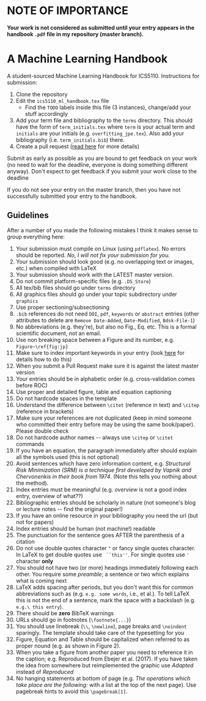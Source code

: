 # NOTE OF IMPORTANCE

**Your work is not considered as submitted until your entry appears in the handbook `.pdf` file in my repository (master branch).**

# A Machine Learning Handbook

A student-sourced Machine Learning Handbook for ICS5110.  Instructions for submission:

1. Clone the repository
2. Edit the `ics5110_ml_handbook.tex` file
   * Find the `TODO` labels inside this file (3 instances), change/add your stuff accordingly
3. Add your term file and bibliography to the `terms` directory.  This should have 
the form of `term_initials.tex` where `term` is your actual term and 
`initials` are your initials (e.g. `overfitting_jpe.tex`).  Also add your
bibliography (i.e. `term_initials.bib`) there.
4. Create a pull request ([read here](https://help.github.com/articles/creating-a-pull-request/) for more details)

Submit as early as possible as you are bound to get feedback on your work (no need to wait for the deadline, everyone is doing something different anyway).  Don't expect to get feedback if you submit your work close to the deadline

If you do not see your entry on the master branch, then you have not successfully submitted your entry to the handbook.

## Guidelines

After a number of you made the following mistakes I think it makes sense to group everything here:

1.  Your submission must compile on Linux (using `pdflatex`).  No errors should be reported.  *No, I will not fix your submission for you.*
1.  Your submission should look good (e.g. no overlapping text or images, etc.) when compiled with LaTeX
1.  Your submission should work with the LATEST master version.
1.  Do not commit platform-specific files (e.g. `.DS_Store`)
1.  All tex/bib files should go under `terms` directory
1.  All graphics files should go under your topic subdirectory under `graphics`
1.  Use proper sectioning/subsectioning
1.  `.bib` references do not need `DOI`, `pdf`, `keywords` or `abstract` entries (other attributes to delete are `Remove Date-Added`, `Date-Modified`, `Bdsk-File-1`)
1.  No abbreviations (e.g. they're), but also no Fig., Eq. etc.  This is a formal scientific document, not an email.
1.  Use non breaking space between a Figure and its number, e.g. `Figure~\ref{fig:jp}`
1.  Make sure to index important keywords in your entry (look [here](https://en.wikibooks.org/wiki/LaTeX/Indexing) for details how to do this)
1.  When you submit a Pull Request make sure it is against the latest master version
1.  Your entries should be in alphabetic order (e.g. cross-validation comes before ROC)
1.  Use proper and detailed figure, table and equation captioning
1.  Do not hardcode spaces in the template
1.  Understand the difference between `\citet` (reference in text) and `\citep` (reference in brackets)
1.  Make sure your references are not duplicated (keep in mind someone who committed their entry before may be using the same book/paper).  Please double check
1.  Do not hardcode author names -- always use `\citep` or `\citet` commands
1.  If you have an equation, the paragraph immediately after should explain all the symbols used (this is not optional)
1.  Avoid sentences which have zero information content, e.g. _Structural Risk Minimization (SRM) is a technique first developed by Vapnik and Chervonenkis in their book from 1974_.  (Note this tells you nothing about the method).
1.  Index entries must be meaningful (e.g. _overview_ is not a good index entry, overview of what??)
1.  Bibliographic entries should be scholarly in nature (not someone's blog or lecture notes -- find the original paper!)
1.  If you have an online resource in your bibliography you need the url (but not for papers)
1.  Index entries should be human (not machine!) readable
1.  The punctuation for the sentence goes AFTER the parenthesis of a citation
1.  Do not use double quotes character `"` or fancy single quotes character.  In LaTeX to get double quotes use ` ``this''`.  For single quotes use `'` character **only**
1.  You should not have two (or more) headings immediately following each other.  You require some _preamble_; a sentence or two which explains what is coming next
1.  LaTeX adds spacing after periods, but you don't want this for common abbreviations such as (e.g. `e.g. some words`, i.e., et al.).  To tell LaTeX this is not the end of a sentence, mark the space with a backslash (e.g. `e.g.\ this entry`). 
1.  There should be **zero** BibTeX warnings
1.  URLs should go in footnotes (`\footnote{...}`)
1.  You should use linebreak (`\\`, `\newline`), page breaks and `\noindent` sparingly.  The template should take care of the typesetting for you
1.  Figure, Equation and Table should be capitalized when referred to as proper nound (e.g. as shown in Figure 2).
1.  When you take a figure from another paper you need to reference it in the caption; e.g. Reproduced from Ebejer et al. (2017).  If you have taken the idea from somewhere but reimplemented the graphic use _Adapted_ instead of _Reproduced_
1.  No hanging statements at bottom of page (e.g. _The operations which take place are the following:_ with a list at the top of the next page).  Use pagebreak hints to avoid this `\pagebreak[1]`.
